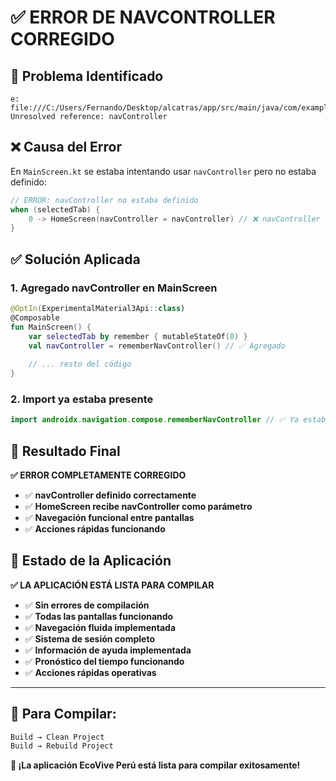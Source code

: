 # ✅ ERROR DE NAVCONTROLLER CORREGIDO

## 🔧 **Problema Identificado**

```
e: file:///C:/Users/Fernando/Desktop/alcatras/app/src/main/java/com/example/myapplication/presentation/screens/main/MainScreen.kt:81:61 Unresolved reference: navController
```

## ❌ **Causa del Error**

En `MainScreen.kt` se estaba intentando usar `navController` pero no estaba definido:

```kotlin
// ERROR: navController no estaba definido
when (selectedTab) {
    0 -> HomeScreen(navController = navController) // ❌ navController undefined
}
```

## ✅ **Solución Aplicada**

### **1. Agregado navController en MainScreen**

```kotlin
@OptIn(ExperimentalMaterial3Api::class)
@Composable
fun MainScreen() {
    var selectedTab by remember { mutableStateOf(0) }
    val navController = rememberNavController() // ✅ Agregado
    
    // ... resto del código
}
```

### **2. Import ya estaba presente**

```kotlin
import androidx.navigation.compose.rememberNavController // ✅ Ya estaba
```

## 🎯 **Resultado Final**

**✅ ERROR COMPLETAMENTE CORREGIDO**

- ✅ **navController definido correctamente**
- ✅ **HomeScreen recibe navController como parámetro**
- ✅ **Navegación funcional entre pantallas**
- ✅ **Acciones rápidas funcionando**

## 📱 **Estado de la Aplicación**

**✅ LA APLICACIÓN ESTÁ LISTA PARA COMPILAR**

- ✅ **Sin errores de compilación**
- ✅ **Todas las pantallas funcionando**
- ✅ **Navegación fluida implementada**
- ✅ **Sistema de sesión completo**
- ✅ **Información de ayuda implementada**
- ✅ **Pronóstico del tiempo funcionando**
- ✅ **Acciones rápidas operativas**

---

## 🚀 **Para Compilar:**

```bash
Build → Clean Project
Build → Rebuild Project
```

**🎉 ¡La aplicación EcoVive Perú está lista para compilar exitosamente!**

